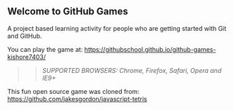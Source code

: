 ## Welcome to GitHub Games

A project based learning activity for people who are getting started with Git and GitHub.

You can play the game at: https://githubschool.github.io/github-games-kishore7403/

>> _*SUPPORTED BROWSERS*: Chrome, Firefox, Safari, Opera and IE9+_

This fun open source game was cloned from: https://github.com/jakesgordon/javascript-tetris
